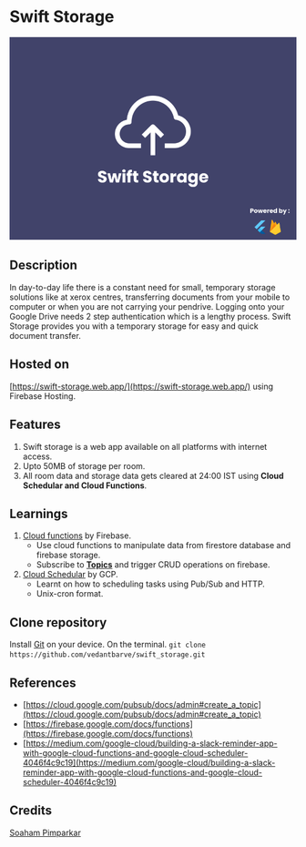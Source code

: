 # Swift Storage

![swift-storage-cover](/assets/cover.png)

## Description
In day-to-day life there is a constant need for small, temporary storage solutions like at xerox centres, transferring documents from your mobile to computer or when you are not carrying your pendrive. Logging onto your Google Drive needs 2 step authentication which is a lengthy process. Swift Storage provides you with a temporary storage for easy and quick document transfer.

## Hosted on 
[https://swift-storage.web.app/](https://swift-storage.web.app/) using Firebase Hosting.

## Features
1. Swift storage is a web app available on all platforms with internet access.
2. Upto 50MB of storage per room.
3. All room data and storage data gets cleared at 24:00 IST using **Cloud Schedular and Cloud Functions**.

## Learnings
1. [Cloud functions](https://firebase.google.com/docs/functions) by Firebase.
    - Use cloud functions to manipulate data from firestore database and firebase storage.
    - Subscribe to [**Topics**](https://cloud.google.com/pubsub/docs/admin) and trigger CRUD operations on firebase. 
2. [Cloud Schedular](https://cloud.google.com/scheduler/) by GCP.
    - Learnt on how to scheduling tasks using Pub/Sub and HTTP.
    - Unix-cron format.

## Clone repository
Install [Git](https://git-scm.com/) on your device.
On the terminal.
`git clone https://github.com/vedantbarve/swift_storage.git`

## References
- [https://cloud.google.com/pubsub/docs/admin#create_a_topic](https://cloud.google.com/pubsub/docs/admin#create_a_topic)
- [https://firebase.google.com/docs/functions](https://firebase.google.com/docs/functions)
- [https://medium.com/google-cloud/building-a-slack-reminder-app-with-google-cloud-functions-and-google-cloud-scheduler-4046f4c9c19](https://medium.com/google-cloud/building-a-slack-reminder-app-with-google-cloud-functions-and-google-cloud-scheduler-4046f4c9c19)

## Credits
[Soaham Pimparkar](https://github.com/soaham-pimparkar)
